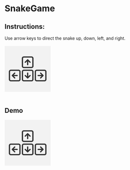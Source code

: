 # SnakeGame

## Instructions:
Use arrow keys to direct the snake up, down, left, and right. <br/> <br/>
<img src="Arrow keys.jpg" alt="Arrow Keys" width="150px"> 
<br/> <br/>

## Demo
<img src="Arrow keys.jpg" alt="Arrow Keys" width="150px"> 
<br/> <br/>
